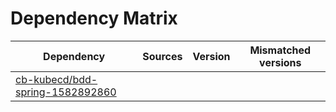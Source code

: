 # Dependency Matrix

Dependency | Sources | Version | Mismatched versions
---------- | ------- | ------- | -------------------
[cb-kubecd/bdd-spring-1582892860](https://github.com/cb-kubecd/bdd-spring-1582892860.git) |  | []() | 
